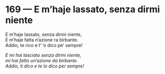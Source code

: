 # 169 — E m’haje lassato, senza dirmi niente

E m’haje lassato, senza dirmi niente,  
E m’haje fatta n’azione ra birbante.  
Addio, te rico e t’ ’o dico pe’ sempre!

_E mi hai lasciato senza dirmi niente,  
mi hai fatto un’azione da birbante.  
Addio, ti dico e te lo dico per sempre!_

